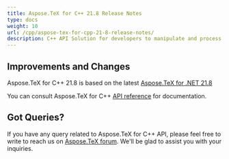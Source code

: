```yaml
---
title: Aspose.TeX for C++ 21.8 Release Notes
type: docs
weight: 10
url: /cpp/aspose-tex-for-cpp-21-8-release-notes/
description: C++ API Solution for developers to manipulate and process TeX and LaTeX files. Release Notes of Aspose.TeX API solution for C++ | Release 2021.08
---
```


## Improvements and Changes

Aspose.TeX for  C++ 21.8 is based on the latest [Aspose.TeX for .NET 21.8](/tex/net/aspose-tex-for-net-21-8-release-notes/)

You can consult Aspose.TeX for C++ [API reference](https://reference.aspose.com/tex/cpp/) for documentation.
 
## Got Queries?
If you have any query related to Aspose.TeX for C++ API, please feel free to write to reach us on [Aspose.TeX forum](https://forum.aspose.com/c/tex/). We'll be glad to assist you with your inquiries.
